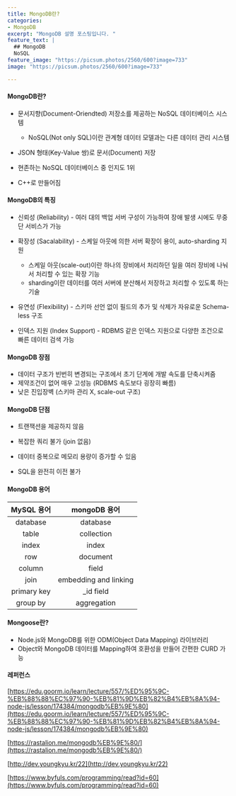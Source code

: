 ```yaml
---
title: MongoDB란?
categories:
- MongoDB
excerpt: "MongoDB 설명 포스팅입니다. "
feature_text: |
  ## MongoDB
  NoSQL
feature_image: "https://picsum.photos/2560/600?image=733"
image: "https://picsum.photos/2560/600?image=733"

---
```


#### MongoDB란?

- 문서지향(Document-Oriendted) 저장소를 제공하는 NoSQL 데이터베이스 시스템
  - NoSQL(Not only SQL)이란 관계형 데이터 모델과는 다른 데이터 관리 시스템
  
- JSON 형태(Key-Value 쌍)로 문서(Document) 저장

- 현존하는 NoSQL 데이터베이스 중 인지도 1위
  
- C++로 만들어짐
  
  
#### MongoDB의 특징

- 신뢰성 (Reliability) - 여러 대의 백업 서버 구성이 가능하여 장애 발생 시에도 무중단 서비스가 가능

- 확장성 (Sacalability) - 스케일 아웃에 의한 서버 확장이 용이, auto-sharding 지원

  - 스케일 아웃(scale-out)이란 하나의 장비에서 처리하던 일을 여러 장비에 나눠서 처리할 수 있는 확장 기능
  - sharding이란 데이터를 여러 서버에 분산해서 저장하고 처리할 수 있도록 하는 기술

- 유연성 (Flexibility) - 스키마 선언 없이 필드의 추가 및 삭제가 자유로운 Schema-less 구조

- 인덱스 지원 (Index Support) - RDBMS 같은 인덱스 지원으로 다양한 조건으로 빠른 데이터 검색 가능
  
  
#### MongoDB 장점

- 데이터 구조가 빈번히 변경되는 구조에서 초기 단계에 개발 속도를 단축시켜줌
- 제약조건이 없어 매우 고성능 (RDBMS 속도보다 굉장히 빠름)
- 낮은 진입장벽 (스키마 관리 X, scale-out 구조)
  
  
#### MongoDB 단점

- 트랜잭션을 제공하지 않음

- 복잡한 쿼리 불가 (join 없음)

- 데이터 중복으로 메모리 용량이 증가할 수 있음
  
- SQL을 완전히 이전 불가
  
  
#### MongoDB 용어

| MySQL 용어      | mongoDB 용어 |
| :------: | :------: |
|database|database|
|table|collection|
|index|index|
|row|document|
|column|field|
|join|embedding and linking|
|primary key|_id field|
|group by|aggregation|

  

#### Mongoose란?

- Node.js와 MongoDB를 위한 ODM(Object Data Mapping) 라이브러리
- Object와 MongoDB 데이터를 Mapping하여 호환성을 만들어 간편한 CURD 가능
  
  
#### 레퍼런스

[https://edu.goorm.io/learn/lecture/557/%ED%95%9C-%EB%88%88%EC%97%90-%EB%81%9D%EB%82%B4%EB%8A%94-node-js/lesson/174384/mongodb%EB%9E%80](https://edu.goorm.io/learn/lecture/557/%ED%95%9C-%EB%88%88%EC%97%90-%EB%81%9D%EB%82%B4%EB%8A%94-node-js/lesson/174384/mongodb%EB%9E%80)<br>

[https://rastalion.me/mongodb%EB%9E%80/](https://rastalion.me/mongodb%EB%9E%80/)<br>

[http://dev.youngkyu.kr/22](http://dev.youngkyu.kr/22)<br>

[https://www.byfuls.com/programming/read?id=60](https://www.byfuls.com/programming/read?id=60)<br>
